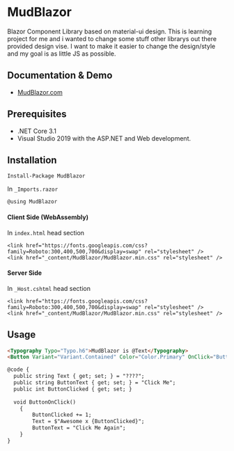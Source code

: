 
# MudBlazor
Blazor Component Library based on material-ui design. This is learning project for me and i wanted to change some stuff other librarys out there provided design vise.
I want to make it easier to change the design/style and my goal is as little JS as possible.

## Documentation & Demo
- [MudBlazor.com](https://mudblazor.com)

## Prerequisites

- .NET Core 3.1
- Visual Studio 2019 with the ASP.NET and Web development.

## Installation 

```
Install-Package MudBlazor
```
In `_Imports.razor`
```
@using MudBlazor
```
#### Client Side (WebAssembly)
In `index.html` head section
```
<link href="https://fonts.googleapis.com/css?family=Roboto:300,400,500,700&display=swap" rel="stylesheet" />
<link href="_content/MudBlazor/MudBlazor.min.css" rel="stylesheet" />
```

#### Server Side
In `_Host.cshtml` head section
```
<link href="https://fonts.googleapis.com/css?family=Roboto:300,400,500,700&display=swap" rel="stylesheet" />
<link href="_content/MudBlazor/MudBlazor.min.css" rel="stylesheet" />
```

## Usage
```html
<Typography Typo="Typo.h6">MudBlazor is @Text</Typography>
<Button Variant="Variant.Contained" Color="Color.Primary" OnClick="ButtonOnClick">@ButtonText</Button>

@code {
  public string Text { get; set; } = "????";
  public string ButtonText { get; set; } = "Click Me";
  public int ButtonClicked { get; set; }
  
  void ButtonOnClick()
    {
        ButtonClicked += 1;
        Text = $"Awesome x {ButtonClicked}";
        ButtonText = "Click Me Again";
    }
}
```
